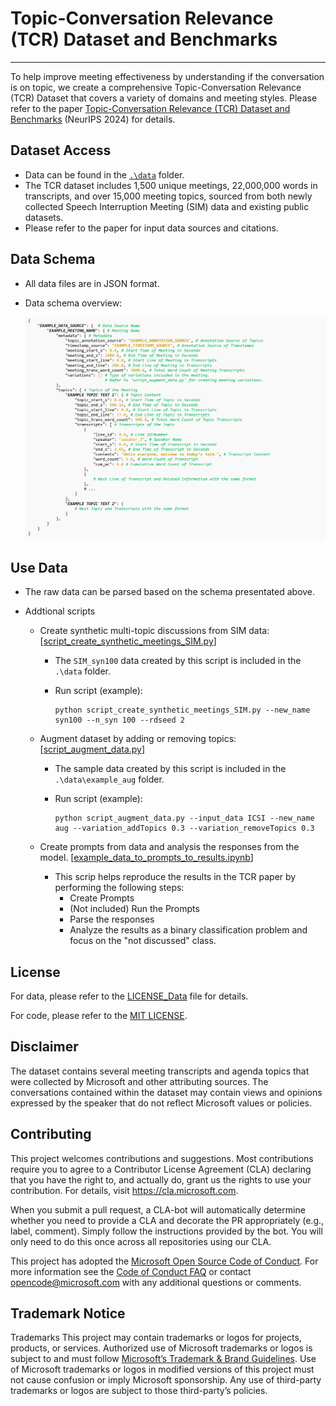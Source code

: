 # Topic-Conversation Relevance (TCR) Dataset and Benchmarks
---

To help improve meeting effectiveness by understanding if the conversation is on topic, we create a comprehensive Topic-Conversation Relevance (TCR) Dataset that covers a variety of domains and meeting styles. Please refer to the paper [Topic-Conversation Relevance (TCR) Dataset and Benchmarks](https://papers.neurips.cc/paper_files/paper/2024/file/fd9b0883e4c9f0f0b3db673ce54dc8f2-Paper-Datasets_and_Benchmarks_Track.pdf) (NeurIPS 2024) for details.

## Dataset Access
* Data can be found in the [```.\data```](data) folder.
* The TCR dataset includes 1,500 unique meetings, 22,000,000 words in transcripts, and over 15,000 meeting topics, sourced from both newly collected Speech Interruption Meeting (SIM) data and existing public datasets. 
* Please refer to the paper for input data sources and citations.

## Data Schema
* All data files are in JSON format. 
* Data schema overview:

    <img src="img/data_schema.PNG" alt="Data Schema" width="1400">

## Use Data

* The raw data can be parsed based on the schema presentated above.

* Addtional scripts

    * Create synthetic multi-topic discussions from SIM data: [[script_create_synthetic_meetings_SIM.py](script_create_synthetic_meetings_SIM.py)]
        * The ```SIM_syn100``` data created by this script is included in the ```.\data``` folder.
        * Run script (example):
        
            ```
            python script_create_synthetic_meetings_SIM.py --new_name syn100 --n_syn 100 --rdseed 2
            ```

    * Augment dataset by adding or removing topics: [[script_augment_data.py](script_augment_data.py)]
        * The sample data created by this script is included in the ```.\data\example_aug``` folder.
        * Run script (example):

            ```
            python script_augment_data.py --input_data ICSI --new_name aug --variation_addTopics 0.3 --variation_removeTopics 0.3
            ```
    * Create prompts from data and analysis the responses from the model. [[example_data_to_prompts_to_results.ipynb](example_data_to_prompts_to_results.ipynb)]
        * This scrip helps reproduce the results in the TCR paper by performing the following steps:
            * Create Prompts
            * (Not included) Run the Prompts
            * Parse the responses
            * Analyze the results as a binary classification problem and focus on the "not discussed" class.

## License
For data, please refer to the [LICENSE_Data](LICENSE_Data) file for details.

For code, please refer to the [MIT LICENSE](LICENSE).

## Disclaimer
The dataset contains several meeting transcripts and agenda topics that were collected by Microsoft and other attributing sources. The conversations contained within the dataset may contain views and opinions expressed by the speaker that do not reflect Microsoft values or policies. 

## Contributing

This project welcomes contributions and suggestions. Most contributions require you to
agree to a Contributor License Agreement (CLA) declaring that you have the right to,
and actually do, grant us the rights to use your contribution. For details, visit
https://cla.microsoft.com.

When you submit a pull request, a CLA-bot will automatically determine whether you need
to provide a CLA and decorate the PR appropriately (e.g., label, comment). Simply follow the
instructions provided by the bot. You will only need to do this once across all repositories using our CLA.

This project has adopted the [Microsoft Open Source Code of Conduct](https://opensource.microsoft.com/codeofconduct/).
For more information see the [Code of Conduct FAQ](https://opensource.microsoft.com/codeofconduct/faq/)
or contact [opencode@microsoft.com](mailto:opencode@microsoft.com) with any additional questions or comments.

## Trademark Notice
Trademarks This project may contain trademarks or logos for projects, products, or services. Authorized use of Microsoft trademarks or logos is subject to and must follow [Microsoft’s Trademark & Brand Guidelines](https://www.microsoft.com/en-us/legal/intellectualproperty/trademarks/usage/general). Use of Microsoft trademarks or logos in modified versions of this project must not cause confusion or imply Microsoft sponsorship. Any use of third-party trademarks or logos are subject to those third-party’s policies.
